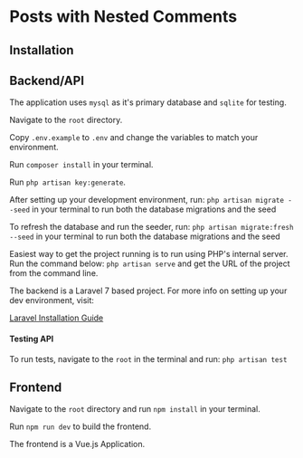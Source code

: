 # Posts with Nested Comments

## Installation

## Backend/API

The application uses `mysql` as it's primary database and `sqlite` for testing.

Navigate to the `root` directory.

Copy `.env.example` to `.env` and change the variables to match your environment.

Run `composer install` in your terminal.

Run `php artisan key:generate`.

After setting up your development environment, run:
`php artisan migrate --seed` in your terminal to run both the database migrations and the seed

To refresh the database and run the seeder, run:
`php artisan migrate:fresh --seed` in your terminal to run both the database migrations and the seed

Easiest way to get the project running is to run using PHP's internal server. Run the command below:
`php artisan serve` and get the URL of the project from the command line.

The backend is a Laravel 7 based project. For more info on setting up your dev environment, visit:

[Laravel Installation Guide](https://laravel.com/docs/7.x#installing-laravel)


#### Testing API

To run tests, navigate to the `root` in the terminal and run:
`php artisan test`


## Frontend

Navigate to the `root` directory and run `npm install` in your terminal.

Run `npm run dev` to build the frontend.

The frontend is a Vue.js Application.
